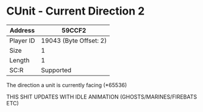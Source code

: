 
#  CUnit - Current Direction 2
Address   | 59CCF2
----------|-------------
Player ID | 19043 (Byte Offset: 2)
Size 	  | 1
Length 	  | 1
SC:R      | Supported

The direction a unit is currently facing (*65536)
THIS SHIT UPDATES WITH IDLE ANIMATION (GHOSTS/MARINES/FIREBATS ETC)
